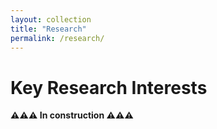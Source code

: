 ```yaml
---
layout: collection
title: "Research"
permalink: /research/
---
```

# Key Research Interests

**⚠️⚠️⚠️ In construction ⚠️⚠️⚠️**